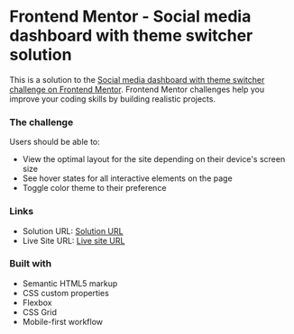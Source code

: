 # Frontend Mentor - Social media dashboard with theme switcher solution

This is a solution to the [Social media dashboard with theme switcher challenge on Frontend Mentor](https://www.frontendmentor.io/challenges/social-media-dashboard-with-theme-switcher-6oY8ozp_H). Frontend Mentor challenges help you improve your coding skills by building realistic projects.

### The challenge

Users should be able to:

- View the optimal layout for the site depending on their device's screen size
- See hover states for all interactive elements on the page
- Toggle color theme to their preference

### Links

- Solution URL: [Solution URL](https://github.com/VeseMir2k/social-media-dashboard-with-theme-switcher)
- Live Site URL: [Live site URL](https://vesemir2k.github.io/social-media-dashboard-with-theme-switcher/)

### Built with

- Semantic HTML5 markup
- CSS custom properties
- Flexbox
- CSS Grid
- Mobile-first workflow
